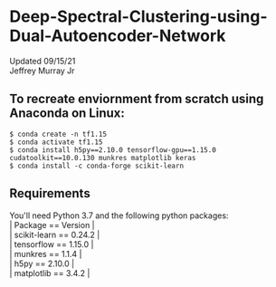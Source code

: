 # Deep-Spectral-Clustering-using-Dual-Autoencoder-Network
Updated 09/15/21 \
Jeffrey Murray Jr 

## To recreate enviornment from scratch using Anaconda on Linux: 
```
$ conda create -n tf1.15
$ conda activate tf1.15
$ conda install h5py==2.10.0 tensorflow-gpu==1.15.0 cudatoolkit==10.0.130 munkres matplotlib keras
$ conda install -c conda-forge scikit-learn
```

## Requirements
You'll need Python 3.7 and the following python packages: \
| Package == Version | \
| scikit-learn == 0.24.2 | \
| tensorflow == 1.15.0 | \
| munkres == 1.1.4 | \
| h5py == 2.10.0 | \
| matplotlib == 3.4.2 | 



